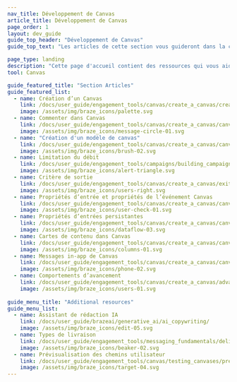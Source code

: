 ```yaml
---
nav_title: Développement de Canvas
article_title: Développement de Canvas
page_order: 1
layout: dev_guide
guide_top_header: "Développement de Canvas"
guide_top_text: "Les articles de cette section vous guideront dans la création et le lancement rapide d'un canvas multidimensionnel, de l'idéation à l'exécution, jusqu'à vos utilisateurs. Avec son interface intuitive de glisser-déposer et son espace de collaboration, vous pouvez tirer parti de cet environnement de programmation visuelle pour aider à obtenir les meilleurs résultats pour vos objectifs d'engagement client."

page_type: landing
description: "Cette page d'accueil contient des ressources qui vous aideront à créer et à lancer un Canvas multidimensionnel, comme la création d'un Canvas, les critères de sortie, les propriétés d'entrée du Canvas, et plus encore."
tool: Canvas

guide_featured_title: "Section Articles"
guide_featured_list:
  - name: Création d’un Canvas
    link: /docs/user_guide/engagement_tools/canvas/create_a_canvas/create_a_canvas/
    image: /assets/img/braze_icons/palette.svg
  - name: Commenter dans Canvas
    link: /docs/user_guide/engagement_tools/canvas/create_a_canvas/canvas_comments/
    image: /assets/img/braze_icons/message-circle-01.svg
  - name: "Création d'un modèle de canvas"
    link: /docs/user_guide/engagement_tools/canvas/create_a_canvas/canvas_templates/
    image: /assets/img/braze_icons/brush-02.svg
  - name: Limitation du débit
    link: /docs/user_guide/engagement_tools/campaigns/building_campaigns/rate-limiting
    image: /assets/img/braze_icons/alert-triangle.svg
  - name: Critère de sortie
    link: /docs/user_guide/engagement_tools/canvas/create_a_canvas/exit_criteria/
    image: /assets/img/braze_icons/users-right.svg
  - name: Propriétés d’entrée et propriétés de l’événement Canvas
    link: /docs/user_guide/engagement_tools/canvas/create_a_canvas/canvas_entry_properties_event_properties/
    image: /assets/img/braze_icons/user-check-01.svg
  - name: Propriétés d’entrées persistantes
    link: /docs/user_guide/engagement_tools/canvas/create_a_canvas/canvas_entry_properties_event_properties/canvas_persistent_entry_properties/
    image: /assets/img/braze_icons/dataflow-03.svg
  - name: Cartes de contenu dans Canvas
    link: /docs/user_guide/engagement_tools/canvas/create_a_canvas/canvas_by_channel/content-cards_in_canvas/
    image: /assets/img/braze_icons/columns-01.svg
  - name: Messages in-app de Canvas
    link: /docs/user_guide/engagement_tools/canvas/create_a_canvas/canvas_by_channel/in-app_messages_in_canvas/
    image: /assets/img/braze_icons/phone-02.svg
  - name: Comportements d’avancement
    link: /docs/user_guide/engagement_tools/canvas/create_a_canvas/advancement/
    image: /assets/img/braze_icons/users-01.svg
 
guide_menu_title: "Additional resources"
guide_menu_list:
  - name: Assistant de rédaction IA
    link: /docs/user_guide/brazeai/generative_ai/ai_copywriting/
    image: /assets/img/braze_icons/edit-05.svg
  - name: Types de livraison
    link: /docs/user_guide/engagement_tools/messaging_fundamentals/delivery_types/
    image: /assets/img/braze_icons/beaker-02.svg
  - name: Prévisualisation des chemins utilisateur
    link: /docs/user_guide/engagement_tools/canvas/testing_canvases/preview_user_paths/
    image: /assets/img/braze_icons/target-04.svg
---
```

